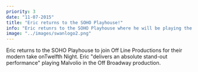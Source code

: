 ```yaml
---
priority: 3
date: "11-07-2015"
title: "Eric returns to the SOHO Playhouse!"
info: "Eric retunrs to the SOHO Playhouse where he will be playing the role of Puck in A Midsummber Night's Dream"
image: "../images/swanlogo2.png"
---
```


Eric returns to the SOHO Playhouse to join Off Line Productions for their modern take onTwelfth Night. Eric "delivers an absolute stand-out performance" playing Malvolio in the Off Broadway production.